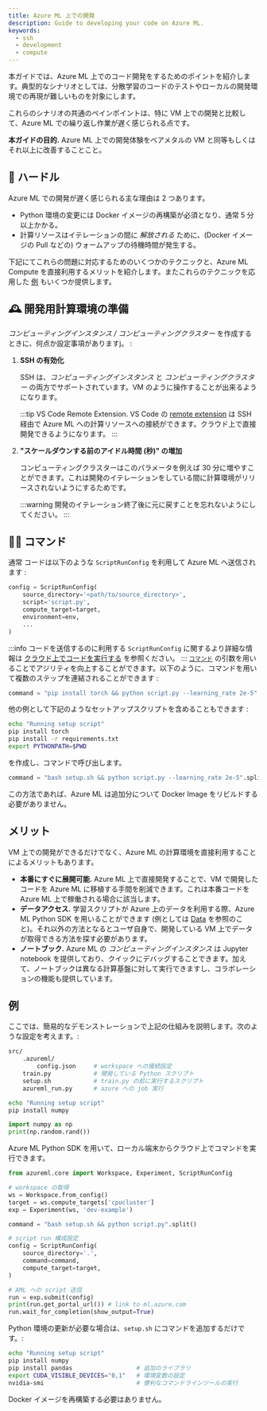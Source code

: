 ```yaml
---
title: Azure ML 上での開発
description: Guide to developing your code on Azure ML.
keywords:
  - ssh
  - development
  - compute
---
```


本ガイドでは、Azure ML 上でのコード開発をするためのポイントを紹介します。典型的なシナリオとしては、分散学習のコードのテストやローカルの開発環境での再現が難しいものを対象にします。

これらのシナリオの共通のペインポイントは、特に VM 上での開発と比較して、Azure ML での繰り返し作業が遅く感じられる点です。


**本ガイドの目的.**  Azure ML 上での開発体験をベアメタルの VM と同等もしくはそれ以上に改善することこと。

## 🚧 ハードル

Azure ML での開発が遅く感じられる主な理由は 2 つあります。
- Python 環境の変更には Docker イメージの再構築が必須となり、通常 5 分以上かかる。
- 計算リソースはイテレーションの間に _解放される_ ために、(Docker イメージの Pull などの) ウォームアップの待機時間が発生する。

下記にてこれらの問題に対応するためのいくつかのテクニックと、Azure ML Compute を直接利用するメリットを紹介します。またこれらのテクニックを応用した [例](#例) もいくつか提供します。


## 🕰️ 開発用計算環境の準備

_コンピューティングインスタンス / コンピューティングクラスター_ を作成するときに、何点か設定事項がありますj。 : 


1. **SSH の有効化**

    SSH は、_コンピューティングインスタンス_ と _コンピューティングクラスター_ の両方でサポートされています。VM のように操作することが出来るようになります。

    :::tip VS Code Remote Extension.
    VS Code の [remote extension](https://code.visualstudio.com/docs/remote/ssh)
    は SSH 経由で Azure ML への計算リソースへの接続ができます。クラウド上で直接開発できるようになります。
    :::

2. **"スケールダウンする前のアイドル時間 (秒)" の増加**

    コンピューティングクラスターはこのパラメータを例えば 30 分に増やすことができます。これは開発のイテレーションをしている間に計算環境がリリースされないようにするためです。

    :::warning
    開発のイテレーション終了後に元に戻すことを忘れないようにしてください。
    :::

## 🏃‍♀️ コマンド

通常 コードは以下のような `ScriptRunConfig` を利用して Azure ML へ送信されます : 

```python
config = ScriptRunConfig(
    source_directory='<path/to/source_directory>',
    script='script.py',
    compute_target=target,
    environment=env,
    ...
)
```

:::info
コードを送信するのに利用する `ScriptRunConfig` に関するより詳細な情報は [クラウド上でコードを実行する](script-run-config) を参照ください。
:::
[`コマンド`](script-run-config#commands) の引数を用いることでアジリティを向上することができます。以下のように、コマンドを用いて複数のステップを連結されることができます : 

```python
command = "pip install torch && python script.py --learning_rate 2e-5".split()
```

他の例として下記のようなセットアップスクリプトを含めることもできます :

```bash title="setup.sh"
echo "Running setup script"
pip install torch
pip install -r requirements.txt
export PYTHONPATH=$PWD
```

を作成し、コマンドで呼び出します。

```python
command = "bash setup.sh && python script.py --learning_rate 2e-5".split()
```

この方法であれば、Azure ML は追加分について Docker Image をリビルドする必要がありません。

## メリット

VM 上での開発ができるだけでなく、Azure ML の計算環境を直接利用することによるメリットもあります。

- **本番にすぐに展開可能.** Azure ML 上で直接開発することで、VM で開発したコードを Azure ML に移植する手間を削減できます。これは本番コードを Azure ML 上で稼働される場合に該当します。
- **データアクセス.** 学習スクリプトが Azure 上のデータを利用する際、Azure ML Python SDK を用いることができます (例としては [Data](data) を参照のこと)。それ以外の方法となるとユーザ自身で、開発している VM 上でデータが取得できる方法を探す必要があります。
- **ノートブック.** Azure ML の _コンピューティングインスタンス_ は Jupyter notebook を提供しており、クイックにデバッグすることできます。加えて、ノートブックは異なる計算基盤に対して実行できますし、コラボレーションの機能も提供しています。


## 例

ここでは、簡易的なデモンストレーションで上記の仕組みを説明します。次のような設定を考えます。:

```bash
src/
    .azureml/
        config.json     # workspace への接続設定
    train.py            # 開発している Python スクリプト
    setup.sh            # train.py の前に実行するスクリプト
    azureml_run.py      # azure への job 実行
```

```bash title="setup.sh"
echo "Running setup script"
pip install numpy
```

```python title="train.py"
import numpy as np
print(np.random.rand())
```

Azure ML Python SDK を用いて、ローカル端末からクラウド上でコマンドを実行できます。

```python title="azureml_run.py"
from azureml.core import Workspace, Experiment, ScriptRunConfig

# workspace の取得
ws = Workspace.from_config()
target = ws.compute_targets['cpucluster']
exp = Experiment(ws, 'dev-example')

command = "bash setup.sh && python script.py".split()

# script run 構成設定
config = ScriptRunConfig(
    source_directory='.',
    command=command,
    compute_target=target,
)

# AML への script 送信
run = exp.submit(config)
print(run.get_portal_url()) # link to ml.azure.com
run.wait_for_completion(show_output=True)
```

Python 環境の更新が必要な場合は、`setup.sh` にコマンドを追加するだけです。:

```bash title="setup.sh"
echo "Running setup script"
pip install numpy
pip install pandas                  # 追加のライブラリ
export CUDA_VISIBLE_DEVICES="0,1"   # 環境変数の設定
nvidia-smi                          # 便利なコマンドラインツールの実行
```

Docker イメージを再構築する必要はありません。
